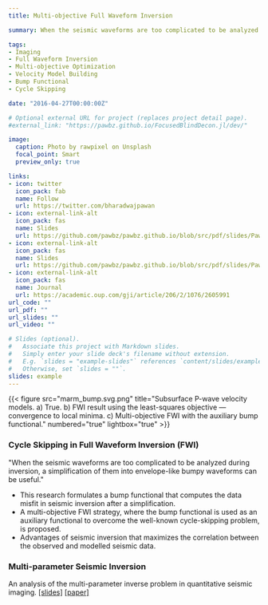 ```yaml
---
title: Multi-objective Full Waveform Inversion 

summary: When the seismic waveforms are too complicated to be analyzed during inversion, a simplification of them into envelope-like bumpy waveforms can be useful.

tags:
- Imaging
- Full Waveform Inversion
- Multi-objective Optimization
- Velocity Model Building
- Bump Functional
- Cycle Skipping

date: "2016-04-27T00:00:00Z"

# Optional external URL for project (replaces project detail page).
#external_link: "https://pawbz.github.io/FocusedBlindDecon.jl/dev/"

image:
  caption: Photo by rawpixel on Unsplash
  focal_point: Smart
  preview_only: true

links:
- icon: twitter
  icon_pack: fab
  name: Follow
  url: https://twitter.com/bharadwajpawan
- icon: external-link-alt
  icon_pack: fas
  name: Slides
  url: https://github.com/pawbz/pawbz.github.io/blob/src/pdf/slides/Pawan_BumpFunctional_Slides.pdf
- icon: external-link-alt
  icon_pack: fas
  name: Slides
  url: https://github.com/pawbz/pawbz.github.io/blob/src/pdf/slides/Pawan_SEG13slides.pdf
- icon: external-link-alt
  icon_pack: fas
  name: Journal
  url: https://academic.oup.com/gji/article/206/2/1076/2605991
url_code: ""
url_pdf: ""
url_slides: ""
url_video: ""

# Slides (optional).
#   Associate this project with Markdown slides.
#   Simply enter your slide deck's filename without extension.
#   E.g. `slides = "example-slides"` references `content/slides/example-slides.md`.
#   Otherwise, set `slides = ""`.
slides: example
---
```


{{< figure src="marm_bump.svg.png" title="Subsurface P-wave velocity models. a) True. b) FWI result using the least-squares objective — convergence to local minima. c) Multi-objective FWI with the auxiliary bump functional." numbered="true" lightbox="true" >}}


### Cycle Skipping in Full Waveform Inversion (FWI)
"When the seismic waveforms are too complicated to be analyzed during inversion, a simplification of them into envelope-like bumpy waveforms can be useful."

* This research formulates a bump functional that computes the data misfit in seismic inversion
after a simplification. 
* A multi-objective FWI strategy, where the bump functional is 
used as an auxiliary functional to overcome the well-known cycle-skipping problem, is proposed.
* Advantages of seismic inversion that maximizes the correlation between the observed and modelled seismic data.



### Multi-parameter Seismic Inversion

An analysis of the multi-parameter inverse problem in quantitative seismic imaging.
[\[slides\]](https://github.com/pawbz/pawbz.github.io/blob/src/pdf/slides/Pawan_EAGE14slides.pdf) 
[\[paper\]](https://arxiv.org/abs/1804.01184)


